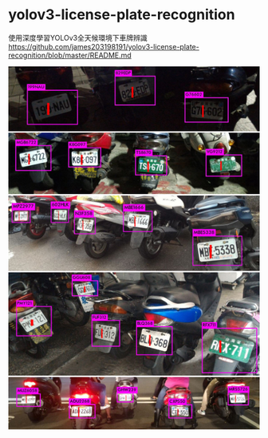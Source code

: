 ﻿# yolov3-license-plate-recognition
使用深度學習YOLOv3全天候環境下車牌辨識  
https://github.com/james203198191/yolov3-license-plate-recognition/blob/master/README.md  

![ScreenShot](000104.jpg)
![ScreenShot](000132.jpg)
![ScreenShot](300209.jpg)
![ScreenShot](300225.jpg)
![ScreenShot](400041.jpg)
